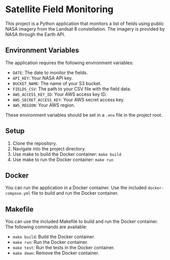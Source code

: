 # Satellite Field Monitoring

This project is a Python application that monitors a list of fields using public NASA imagery from the Landsat 8 constellation. The imagery is provided by NASA through the Earth API.

## Environment Variables

The application requires the following environment variables:

* `DATE`: The date to monitor the fields.
* `API_KEY`: Your NASA API key.
* `BUCKET_NAME`: The name of your S3 bucket.
* `FIELDS_CSV`: The path to your CSV file with the field data.
* `AWS_ACCESS_KEY_ID`: Your AWS access key ID.
* `AWS_SECRET_ACCESS_KEY`: Your AWS secret access key.
* `AWS_REGION`: Your AWS region.

These environment variables should be set in a `.env` file in the project root.

## Setup

1. Clone the repository.
2. Navigate into the project directory.
3. Use make to build the Docker container: `make build`
4. Use make to run the Docker container: `make run`

## Docker

You can run the application in a Docker container. Use the included `docker-compose.yml` file to build and run the Docker container. 

## Makefile

You can use the included Makefile to build and run the Docker container. The following commands are available:

* `make build`: Build the Docker container.
* `make run`: Run the Docker container.
* `make test`: Run the tests in the Docker container.
* `make down`: Remove the Docker container.